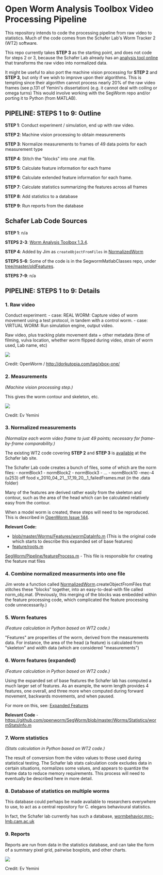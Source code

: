 Open Worm Analysis Toolbox Video Processing Pipeline
=============================================

This repository intends to code the processing pipeline from raw video
to statistics. Much of the code comes from the Schafer Lab's Worm
Tracker 2 (WT2) software.

This repo currently takes **STEP 3** as the starting point, and does not
code for steps 2 or 3, because the Schafer Lab already has an [analysis
tool
online](http://www.mrc-lmb.cam.ac.uk/wormtracker/index.php?action=analysis)
that transforms the raw video into normalized data.

It might be useful to also port the machine vision processing for **STEP
2** and **STEP 3**, but only if we wish to improve upon their
algorithms. This is tempting since their algorithm cannot process nearly
20% of the raw video frames (see p.131 of Yemini's dissertation) (e.g.
it cannot deal with coiling or omega turns) This would involve working
with the SegWorm repo and/or porting it to Python (from MATLAB).

PIPELINE: STEPS 1 to 9: Outline
-------------------------------

**STEP 1**: Conduct experiment / simulation, end up with raw video.

**STEP 2**: Machine vision processing to obtain measurements

**STEP 3**: Normalize measurements to frames of 49 data points for each
measurement type

**STEP 4**: Stitch the "blocks" into one .mat file.

**STEP 5**: Calculate feature information for each frame

**STEP 6**: Calculate extended feature information for each frame.

**STEP 7**: Calculate statistics summarizing the features across all
frames

**STEP 8**: Add statistics to a database

**STEP 9**: Run reports from the database

Schafer Lab Code Sources
------------------------

**STEP 1**: n/a

**STEPS 2-3**: [Worm Analysis Toolbox
1.3.4](http://www.mrc-lmb.cam.ac.uk/wormtracker/index.php?action=analysis).

**STEP 4**: Added by Jim as `createObjectFromFiles` in
[NormalizedWorm](https://github.com/JimHokanson/SegwormMatlabClasses/blob/master/%2Bseg_worm/%40normalized_worm/normalized_worm.m)

**STEPS 5-6**: Some of the code is in the SegwormMatlabClasses repo,
under
[tree/master/oldFeatures](https://github.com/JimHokanson/SegwormMatlabClasses/tree/master/oldFeatures).

**STEPS 7-9**: n/a

PIPELINE: STEPS 1 to 9: Details
-------------------------------

### 1. Raw video

Conduct experiment: - case: REAL WORM: Capture video of worm movement
using a test protocol, in tandem with a control worm. - case: VIRTUAL
WORM: Run simulation engine, output video.

Raw video, plus tracking plate movement data + other metadata (time of
filming, vulva location, whether worm flipped during video, strain of
worm used, Lab name, etc)

![](images/STEP%200-1.bmp?raw=true)

Credit: OpenWorm / <http://dorkutopia.com/tag/xbox-one/>

### 2. Measurements

*(Machine vision processing step.)*

This gives the worm contour and skeleton, etc.

![](images/STEP%202.gif?raw=true)

Credit: Ev Yemini

### 3. Normalized measurements

*(Normalize each worm video frame to just 49 points; necessary for
frame-by-frame comparability.)*

The existing WT2 code covering **STEP 2** and **STEP 3** is
[available](http://www.mrc-lmb.cam.ac.uk/wormtracker/index.php?action=analysis)
at the Schafer lab site.

The Schafer Lab code creates a bunch of files, some of which are the
norm files: - normBlock1 - normBlock2 - normBlock3 - ... -
normBlock10 -mec-4 (u253) off food
x\_2010\_04\_21\_\_17\_19\_20\_\_1\_failedFrames.mat (in the .data
folder)

Many of the features are derived rather easily from the skeleton and
contour, such as the area of the head which can be calculated relatively
easy from the contour.

When a model worm is created, these steps will need to be reproduced.
This is described in [OpenWorm Issue
144](https://github.com/openworm/OpenWorm/issues/144).

**Relevant Code:**

-   [blob/master/Worms/Features/wormDataInfo.m](https://github.com/openworm/SegWorm/blob/master/Worms/Features/wormDataInfo.m)
    (This is the original code which starts to describe this expanded
    set of base features)
-   [feature/roots.m](https://github.com/JimHokanson/SegWorm/blob/classes/new_code/%2Bseg_worm/%2Bfeature/roots.m)

[SegWorm/Pipeline/featureProcess.m](https://github.com/JimHokanson/mrc_wormtracker_gui/blob/master/SegWorm/Pipeline/featureProcess.m) -
This file is responsible for creating the feature mat files

### 4. Combine normalized measurments into one file

Jim wrote a function called
[NormalizedWorm](https://github.com/JimHokanson/SegwormMatlabClasses/blob/master/%2Bseg_worm/%40normalized_worm/normalized_worm.m).createObjectFromFiles
that stitches these "blocks" together, into an easy-to-deal-with file
called norm\_obj.mat. (Previously, this merging of the blocks was
embedded within the feature processing code, which complicated the
feature processing code unnecessarily.)

### 5. Worm features

*(Feature calculation in Python based on WT2 code.)*

"Features" are properities of the worm, derived from the measurements
data. For instance, the area of the head (a feature) is calculated from
"skeleton" and width data (which are considered "measurements")

### 6. Worm features (expanded)

*(Feature calculation in Python based on WT2 code.)*

Using the expanded set of base features the Schafer lab has computed a
much larger set of features. As an example, the worm length provides 4
features, one overall, and three more when computed during forward
movement, backwards movements, and when paused.

For more on this, see: [Expanded Features](Expanded_Features.md)

**Relevant
Code** -<https://github.com/openworm/SegWorm/blob/master/Worms/Statistics/wormStatsInfo.m>

### 7. Worm statistics

*(Stats calculation in Python based on WT2 code.)*

The result of conversion from the video values to those used during
statistical testing. The Schafer lab stats calculation code excludes
data in certain situations, normalizes some values, and appears to
quantize the frame data to reduce memory requirements. This process will
need to eventually be described here in more detail.

### 8. Database of statistics on multiple worms

This database could perhaps be made available to researchers everywhere
to use, to act as a central repository for C. elegans behavioural
statistics.

In fact, the Schafer lab currently has such a database,
[wormbehavior.mrc-lmb.cam.ac.uk](http://wormbehavior.mrc-lmb.cam.ac.uk/)

### 9. Reports

Reports are run from data in the statistics database, and can take the
form of a summary pixel grid, pairwise boxplots, and other charts.

![](images/STEP%207.bmp?raw=true)

Credit: Ev Yemini
